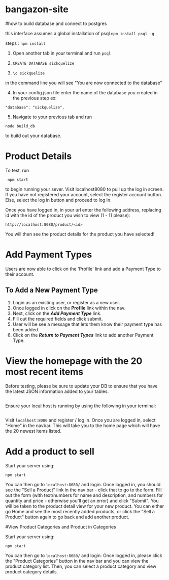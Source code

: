 # bangazon-site

#how to build database and connect to postgres

this interface assumes a global installation of psql 
`npm install psql -g`

steps :
`npm install`

1. Open another tab in your terminal and run `psql` 

2. `CREATE DATABASE sickquelize`

3. `\c sickquelize`

in the command line you will see "You are now connected to the database"

4. In your config.json file enter the name of the database you created in the previous step
ex:

`"database": "sickquelize",`

5. Navigate to your previous tab and run 

`node build_db`

to build out your database.



# Product Details

To test, run 

```
 npm start
```
to begin running your sever.  Visit localhost8080 to pull up the log in screen. If you have not registered your account, select the register account button. Else, select the log in button and proceed to log in.

Once you have logged in, in your url enter the following address, replacing id with the id of the product you wish to view (1 - 11 please):

```
http://localhost:8080/product/<id>
```

You will then see the product details for the product you have selected!


# Add Payment Types

Users are now able to click on the 'Profile' link and add a Payment Type to their account.

## To Add a New Payment Type

1. Login as an existing user, or register as a new user.
2. Once logged in click on the **Profile** link within the nav.
3. Next, click on the **_Add Payment Type_** link.
4. Fill out the required fields and click submit.
5. User will be see a message that lets them know their payment type has been added.
6. Click on the **_Return to Payment Types_** link to add another Payment Type.


# View the homepage with the 20 most recent items

Before testing, please be sure to update your DB to ensure that you have the latest JSON information added to your tables. 

``` node build_db.js 
```

Ensure your local host is running by using the following in your terminal: 

``` npm start
```

Visit ```localhost:8080``` and register / log in. Once you are logged in, select "Home" in the navbar. This will take you to the home page which will have the 20 newest items listed. 

# Add a product to sell

Start your server using: 
```
npm start
``` 

You can then go to `localhost:8080/` and login. Once logged in, you should see the "Sell a Product" link in the nav bar - click that to go to the form. Fill out the form (with text/numbers for name and description, and numbers for quantity and price - otherwise you'll get an error) and click "Submit". You will be taken to the product detail view for your new product. You can either go Home and see the most recently added products, or click the "Sell a Product" button again to go back and add another product.

#View Product Categories and Product in Categories

Start your server using:
```
npm start
```

You can then go to `localhost:8080/` and login. Once logged in, please click the "Product Categories" button in the nav bar and you can view the product category list. Then, you can select a product category and view product category details. 